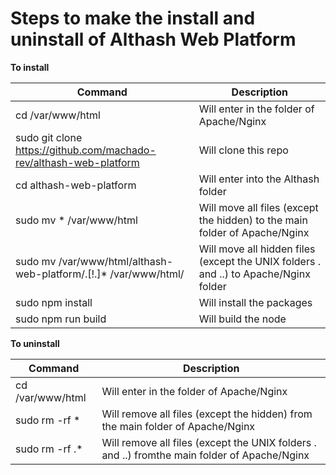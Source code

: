 # Steps to make the install and uninstall of Althash Web Platform

**To install**

| Command | Description |
| --- | --- |
| cd /var/www/html | Will enter in the folder of Apache/Nginx |
| sudo git clone https://github.com/machado-rev/althash-web-platform | Will clone this repo |
| cd althash-web-platform | Will enter into the Althash folder |
| sudo mv * /var/www/html  | Will move all files (except the hidden) to the main folder of Apache/Nginx |
| sudo mv /var/www/html/althash-web-platform/.[!.]* /var/www/html/ | Will move all hidden files (except the UNIX folders . and ..) to Apache/Nginx folder |
| sudo npm install | Will install the packages |
| sudo npm run build | Will build the node |

**To uninstall**

| Command | Description |
| --- | --- |
| cd /var/www/html | Will enter in the folder of Apache/Nginx |
| sudo rm -rf * | Will remove all files (except the hidden) from the main folder of Apache/Nginx |
| sudo rm -rf .* | Will remove all files (except the UNIX folders . and ..) fromthe main folder of Apache/Nginx |
